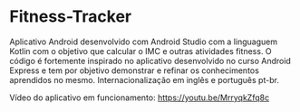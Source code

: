 # Fitness-Tracker
Aplicativo Android desenvolvido com Android Studio com a linguaguem Kotlin com o objetivo que calcular o IMC e outras atividades fitness. O código é fortemente inspirado no aplicativo desenvolvido no curso Android Express e tem por objetivo demonstrar e refinar os conhecimentos aprendidos no mesmo. Internacionalização em inglês e português pt-br.

Vídeo do aplicativo em funcionamento: <https://youtu.be/MrryqkZfq8c>
